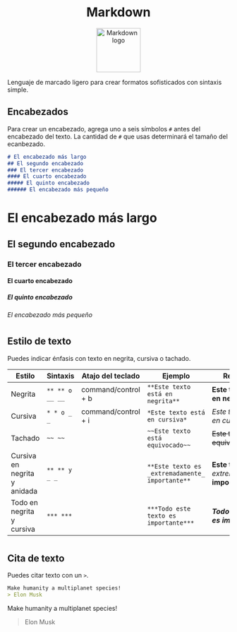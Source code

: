 <div align = "center">
    <h1><strong>Markdown</font></strong></h1>
</div>

<div align = "center">
    <img src="https://upload.wikimedia.org/wikipedia/commons/4/48/Markdown-mark.svg"  width="100px" alt="Markdown logo">
</div>

Lenguaje de marcado ligero para crear formatos sofisticados con sintaxis simple.
 
## Encabezados
Para crear un encabezado, agrega uno a seis símbolos `#` antes del encabezado del texto. La cantidad de `#` que usas determinará el tamaño del ecanbezado.

```markdown
# El encabezado más largo
## El segundo encabezado 
### El tercer encabezado
#### El cuarto encabezado
##### El quinto encabezado 
###### El encabezado más pequeño
```

# El encabezado más largo
## El segundo encabezado 
### El tercer encabezado
#### El cuarto encabezado
##### El quinto encabezado 
###### El encabezado más pequeño

#

## Estilo de texto
Puedes indicar énfasis con texto en negrita, cursiva o tachado.

| Estilo | Sintaxis | Atajo del teclado | Ejemplo | Resultado
|--|--|--|--|--|
| Negrita | `** ** o __ __` | command/control + b |` **Este texto está en negrita** ` | __Este texto está en negrita__ |
| Cursiva | `* * o _ _` | command/control + i | `*Este texto está en cursiva*` | _Este texto está en cursiva_ |
| Tachado | `~~ ~~` | | `~~Este texto está equivocado~~` | ~~Este texto está equivocado~~|
| Cursiva en negrita y anidada | `** ** y _ _` | | `**Este texto es _extremadamente_ importante**` | **Este texto es** _extremadamente_ **importante** |
| Todo en negrita y cursiva	| `*** ***` | | `***Todo este texto es importante***` | ***Todo este texto es importante***|

#

## Cita de texto
Puedes citar texto con un `>`.

```markdown
Make humanity a multiplanet species!
> Elon Musk
```

Make humanity a multiplanet species!

> Elon Musk